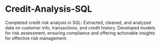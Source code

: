 # Credit-Analysis-SQL
Completed credit risk analysis in SQL: Extracted, cleaned, and analyzed data on customer info, transactions, and credit history. Developed models for risk assessment, ensuring compliance and offering actionable insights for effective risk management.
